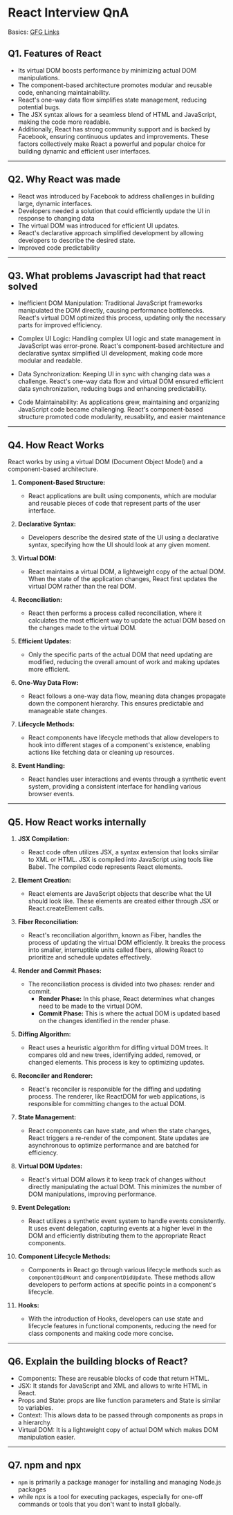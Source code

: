 
# React Interview QnA

Basics: [GFG Links](https://www.geeksforgeeks.org/reactjs-interview-questions-and-answers/)

## Q1. Features of React  
- Its virtual DOM boosts performance by minimizing actual DOM manipulations.
- The component-based architecture promotes modular and reusable code, enhancing maintainability.
- React's one-way data flow simplifies state management, reducing potential bugs.
- The JSX syntax allows for a seamless blend of HTML and JavaScript, making the code more readable.
- Additionally, React has strong community support and is backed by Facebook, ensuring continuous updates and improvements. These factors collectively make React a powerful and popular choice for building dynamic and efficient user interfaces.

---

## Q2. Why React was made

- React was introduced by Facebook to address challenges in building large, dynamic interfaces.
- Developers needed a solution that could efficiently update the UI in response to changing data
- The virtual DOM was introduced for efficient UI updates.
- React's declarative approach simplified development by allowing developers to describe the desired state.
- Improved code predictability

---

## Q3. What problems Javascript had that react solved

- Inefficient DOM Manipulation: Traditional JavaScript frameworks manipulated the DOM directly, causing performance bottlenecks. React's virtual DOM optimized this process, updating only the necessary parts for improved efficiency.
  
- Complex UI Logic: Handling complex UI logic and state management in JavaScript was error-prone. React's component-based architecture and declarative syntax simplified UI development, making code more modular and readable.
  
- Data Synchronization: Keeping UI in sync with changing data was a challenge. React's one-way data flow and virtual DOM ensured efficient data synchronization, reducing bugs and enhancing predictability.
  
- Code Maintainability: As applications grew, maintaining and organizing JavaScript code became challenging. React's component-based structure promoted code modularity, reusability, and easier maintenance

---

## Q4. How React Works

React works by using a virtual DOM (Document Object Model) and a component-based architecture. 

1. **Component-Based Structure:**
   - React applications are built using components, which are modular and reusable pieces of code that represent parts of the user interface.

2. **Declarative Syntax:**
   - Developers describe the desired state of the UI using a declarative syntax, specifying how the UI should look at any given moment.

3. **Virtual DOM:**
   - React maintains a virtual DOM, a lightweight copy of the actual DOM. When the state of the application changes, React first updates the virtual DOM rather than the real DOM.

4. **Reconciliation:**
   - React then performs a process called reconciliation, where it calculates the most efficient way to update the actual DOM based on the changes made to the virtual DOM.

5. **Efficient Updates:**
   - Only the specific parts of the actual DOM that need updating are modified, reducing the overall amount of work and making updates more efficient.

6. **One-Way Data Flow:**
   - React follows a one-way data flow, meaning data changes propagate down the component hierarchy. This ensures predictable and manageable state changes.

7. **Lifecycle Methods:**
   - React components have lifecycle methods that allow developers to hook into different stages of a component's existence, enabling actions like fetching data or cleaning up resources.

8. **Event Handling:**
   - React handles user interactions and events through a synthetic event system, providing a consistent interface for handling various browser events.

---

## Q5. How React works internally

1. **JSX Compilation:**
   - React code often utilizes JSX, a syntax extension that looks similar to XML or HTML. JSX is compiled into JavaScript using tools like Babel. The compiled code represents React elements.

2. **Element Creation:**
   - React elements are JavaScript objects that describe what the UI should look like. These elements are created either through JSX or React.createElement calls.

3. **Fiber Reconciliation:**
   - React's reconciliation algorithm, known as Fiber, handles the process of updating the virtual DOM efficiently. It breaks the process into smaller, interruptible units called fibers, allowing React to prioritize and schedule updates effectively.

4. **Render and Commit Phases:**
   - The reconciliation process is divided into two phases: render and commit.
      - **Render Phase:** In this phase, React determines what changes need to be made to the virtual DOM.
      - **Commit Phase:** This is where the actual DOM is updated based on the changes identified in the render phase.

5. **Diffing Algorithm:**
   - React uses a heuristic algorithm for diffing virtual DOM trees. It compares old and new trees, identifying added, removed, or changed elements. This process is key to optimizing updates.

6. **Reconciler and Renderer:**
   - React's reconciler is responsible for the diffing and updating process. The renderer, like ReactDOM for web applications, is responsible for committing changes to the actual DOM.

7. **State Management:**
   - React components can have state, and when the state changes, React triggers a re-render of the component. State updates are asynchronous to optimize performance and are batched for efficiency.

8. **Virtual DOM Updates:**
   - React's virtual DOM allows it to keep track of changes without directly manipulating the actual DOM. This minimizes the number of DOM manipulations, improving performance.

9. **Event Delegation:**
   - React utilizes a synthetic event system to handle events consistently. It uses event delegation, capturing events at a higher level in the DOM and efficiently distributing them to the appropriate React components.

10. **Component Lifecycle Methods:**
    - Components in React go through various lifecycle methods such as `componentDidMount` and `componentDidUpdate`. These methods allow developers to perform actions at specific points in a component's lifecycle.

11. **Hooks:**
    - With the introduction of Hooks, developers can use state and lifecycle features in functional components, reducing the need for class components and making code more concise.

---

## Q6. Explain the building blocks of React?

- Components: These are reusable blocks of code that return HTML.
- JSX: It stands for JavaScript and XML and allows to write HTML in React.
- Props and State: props are like function parameters and State is similar to variables.
- Context: This allows data to be passed through components as props in a hierarchy.
- Virtual DOM: It is a lightweight copy of actual DOM which makes DOM manipulation easier.

---

## Q7.  npm and npx

 - `npm` is primarily a package manager for installing and managing Node.js packages
 - while npx is a tool for executing packages, especially for one-off commands or tools that you don't want to install globally.
